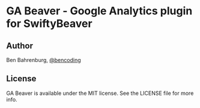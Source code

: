 # GA Beaver - Google Analytics plugin for SwiftyBeaver



## Author

Ben Bahrenburg, [@bencoding](http://twitter.com/bencoding)

## License

GA Beaver is available under the MIT license. See the LICENSE file for more info.
